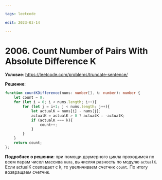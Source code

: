 ```yaml
---

tags: leetcode

edit: 2023-03-14

---
```


# 2006. Count Number of Pairs With Absolute Difference K

**Условие**: https://leetcode.com/problems/truncate-sentence/

**Решение**:
```typescript
function countKDifference(nums: number[], k: number): number {
    let count = 0;
    for (let i = 0; i < nums.length; i++){
        for (let j = i+1; j < nums.length; j++){
            let actualK = nums[i] - nums[j];
            actualK = actualK > 0 ? actualK : -actualK; 
            if (actualK === k){
                count++;
            }
        }
    }
    return count;
};
```

**Подробнее о решении**: при помощи двумерного цикла проходимся по всем парам чисел массива `nums`, вычисляя разность по модулю `actualK`. Если actualK совпадает с k, то увеличиваем счетчик `count`. По итогу возвращаем счетчик.